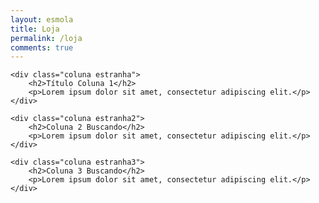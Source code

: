 ```yaml
---
layout: esmola
title: Loja
permalink: /loja
comments: true
---
```



    <div class="coluna estranha">
        <h2>Título Coluna 1</h2>
        <p>Lorem ipsum dolor sit amet, consectetur adipiscing elit.</p>
    </div>

    <div class="coluna estranha2">
        <h2>Coluna 2 Buscando</h2>
        <p>Lorem ipsum dolor sit amet, consectetur adipiscing elit.</p>
    </div>

    <div class="coluna estranha3">
        <h2>Coluna 3 Buscando</h2>
        <p>Lorem ipsum dolor sit amet, consectetur adipiscing elit.</p>
    </div>
</div>
